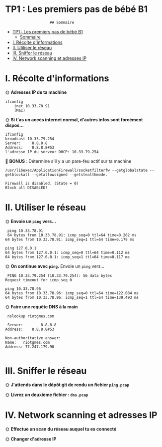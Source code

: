# TP1 : Les premiers pas de bébé B1

                        ## Sommaire

- [TP1 : Les premiers pas de bébé B1](#tp1--les-premiers-pas-de-bébé-b1)
  - [Sommaire](#sommaire)
- [I. Récolte d'informations](#i-récolte-dinformations)
- [II. Utiliser le réseau](#ii-utiliser-le-réseau)
- [III. Sniffer le réseau](#iii-sniffer-le-réseau)
- [IV. Network scanning et adresses IP](#iv-network-scanning-et-adresses-ip)

# I. Récolte d'informations

🌞 **Adresses IP de ta machine**

```bsh
ifconfig
	inet 10.33.78.91
    (Mac)
```


🌞 **Si t'as un accès internet normal, d'autres infos sont forcément dispos...**

```bsh
ifconfig
broadcast 10.33.79.254
Server:		8.8.8.8
Address:	8.8.8.8#53
l'adresse IP du serveur DHCP: 10.33.79.254
```

🌟 **BONUS** : Détermine s'il y a un pare-feu actif sur ta machine

```bsh
/usr/libexec/ApplicationFirewall/socketfilterfw --getglobalstate --getblockall --getallowsigned --getstealthmode.

Firewall is disabled. (State = 0)
Block all DISABLED! 
```
# II. Utiliser le réseau

🌞 **Envoie un `ping` vers...**

```bsh
 ping 10.33.78.91
 64 bytes from 10.33.78.91: icmp_seq=0 ttl=64 time=0.202 ms
64 bytes from 10.33.78.91: icmp_seq=1 ttl=64 time=0.179 ms

ping 127.0.0.1
64 bytes from 127.0.0.1: icmp_seq=0 ttl=64 time=0.112 ms
64 bytes from 127.0.0.1: icmp_seq=1 ttl=64 time=0.117 ms
```

🌞 **On continue avec `ping`.** Envoie un `ping` vers...

```bsh
 PING 10.33.79.254 (10.33.79.254): 56 data bytes
Request timeout for icmp_seq 0

ping 10.33.78.96
64 bytes from 10.33.78.96: icmp_seq=0 ttl=64 time=122.084 ms
64 bytes from 10.33.78.96: icmp_seq=1 ttl=64 time=139.493 ms
```

🌞 **Faire une requête DNS à la main**

```bsh
 nslookup riotgmes.com
 
 Server:		8.8.8.8
Address:	8.8.8.8#53

Non-authoritative answer:
Name:	riotgmes.com
Address: 77.247.179.90


 ````


# III. Sniffer le réseau

🌞 **J'attends dans le dépôt git de rendu un fichier `ping.pcap`**

🌞 **Livrez un deuxième fichier : `dns.pcap`**

# IV. Network scanning et adresses IP

🌞 **Effectue un scan du réseau auquel tu es connecté**

🌞 **Changer d'adresse IP**